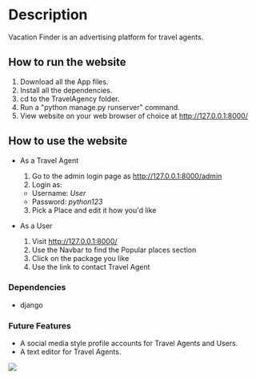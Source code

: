 # Description
Vacation Finder is an advertising platform for travel agents.
 
## How to run the website
1. Download all the App files.
2. Install all the dependencies. 
3. cd to the TravelAgency folder.
4. Run a "python manage.py runserver" command.
5. View website on your web browser of choice at http://127.0.0.1:8000/

## How to use the website
* As a Travel Agent
  1. Go to the admin login page as http://127.0.0.1:8000/admin
  2. Login as:
    * Username: *User*
    * Password: *python123*
  3. Pick a Place and edit it how you'd like

* As a User
  1. Visit http://127.0.0.1:8000/
  2. Use the Navbar to find the Popular places section
  3. Click on the package you like
  4. Use the link to contact Travel Agent

### Dependencies
* django

### Future Features
* A social media style profile accounts for Travel Agents and Users.
* A text editor for Travel Agents.

![](relative/images/Screenshot_(37).png)
